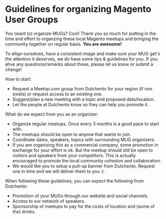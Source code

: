 # Guidelines for organizing Magento User Groups

You (want to) organize MUGs? Cool! Thank you so much for putting in the time and effort to organzing these local Magento meetups and bringing the community together on regular basis. **You are awesome!**

To allign ourselves, have a consistent image and make sure your MUG get's the attention it deserves, we do have some tips & guidelines for you. If you ahve any questions/remarks about these, please let us know or submit a change!

How to start:
- Request a Meetup.com group from Dutchento for your region (if non exists) or request access to an existing one.
- Suggest/plan a new meeting with a topic and proposed date/location.
- Let the people at Dutchento know so they can help you promote it.

What do we expect from you as an organizer:
- Organize regular meetups. Once every 3 months is a good pace to start with.
- The meetups should be open to anyone that wants to join.
- Coordinate dates, speakers, topics with surrounding MUG organizers.
- If you are organizing this as a commercial company, some promotion in exchange for your effort is ok. But the meetup should still be open to visitors and speakers from your competitors. This is actually encouraged to promote the local community cohesion and collaboration.
- We would like you to setup a pull-up banner from Dutchento. Request one in time and we will deliver them to you :).

When following these guidelines, you can expect the following from Dutchento:
- Promotion of your MUGs through our website and social channels.
- Access to our network of speakers.
- Sponsorship of meetups to pay for the costs of location and (some of the) drinks.
